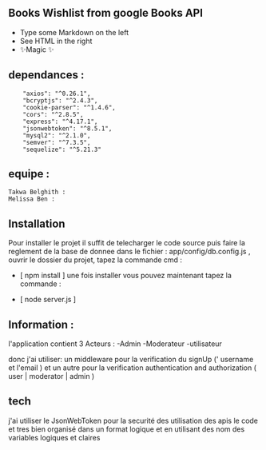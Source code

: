 
## Books Wishlist from google Books API 

- Type some Markdown on the left
- See HTML in the right
- ✨Magic ✨

## dependances :

        "axios": "^0.26.1",
        "bcryptjs": "^2.4.3",
        "cookie-parser": "^1.4.6",
        "cors": "^2.8.5",
        "express": "^4.17.1",
        "jsonwebtoken": "^8.5.1",
        "mysql2": "^2.1.0",
        "semver": "^7.3.5",
        "sequelize": "^5.21.3"
        
## equipe : 
    Takwa Belghith : 
    Melissa Ben : 
    
## Installation
Pour installer le projet il suffit de telecharger le code source
puis faire la reglement de la base de donnee dans le fichier : app/config/db.config.js ,
ouvrir le dossier du projet,
tapez la commande cmd :  

- [ npm install ]
une fois installer vous pouvez maintenant tapez la commande  : 

- [ node server.js ]


## Information :

l'application contient 3 Acteurs : 
-Admin
-Moderateur
-utilisateur

donc j'ai utiliser:
un middleware pour la verification du signUp (' username et l'email )
et un autre pour la verification authentication and authorization ( user | moderator | admin )

## tech

j'ai utiliser le JsonWebToken pour la securité des utilisation des apis 
le code et tres bien organisé dans un format logique et en utilisant des nom des variables logiques et claires 

